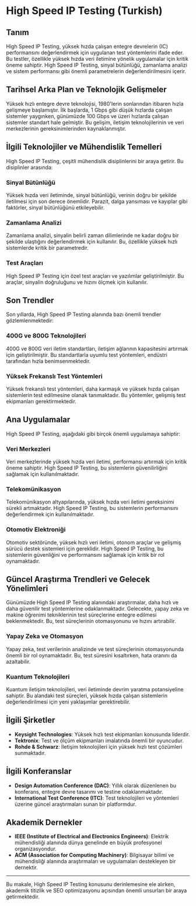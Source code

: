 # High Speed IP Testing (Turkish)

## Tanım
High Speed IP Testing, yüksek hızda çalışan entegre devrelerin (IC) performansını değerlendirmek için uygulanan test yöntemlerini ifade eder. Bu testler, özellikle yüksek hızda veri iletimine yönelik uygulamalar için kritik öneme sahiptir. High Speed IP Testing, sinyal bütünlüğü, zamanlama analizi ve sistem performansı gibi önemli parametrelerin değerlendirilmesini içerir.

## Tarihsel Arka Plan ve Teknolojik Gelişmeler
Yüksek hızlı entegre devre teknolojisi, 1980'lerin sonlarından itibaren hızla gelişmeye başlamıştır. İlk başlarda, 1 Gbps gibi düşük hızlarda çalışan sistemler yaygınken, günümüzde 100 Gbps ve üzeri hızlarda çalışan sistemler standart hale gelmiştir. Bu gelişim, iletişim teknolojilerinin ve veri merkezlerinin gereksinimlerinden kaynaklanmıştır.

## İlgili Teknolojiler ve Mühendislik Temelleri
High Speed IP Testing, çeşitli mühendislik disiplinlerini bir araya getirir. Bu disiplinler arasında:

### Sinyal Bütünlüğü
Yüksek hızda veri iletiminde, sinyal bütünlüğü, verinin doğru bir şekilde iletilmesi için son derece önemlidir. Parazit, dalga yansıması ve kayıplar gibi faktörler, sinyal bütünlüğünü etkileyebilir.

### Zamanlama Analizi
Zamanlama analizi, sinyalin belirli zaman dilimlerinde ne kadar doğru bir şekilde ulaştığını değerlendirmek için kullanılır. Bu, özellikle yüksek hızlı sistemlerde kritik bir parametredir.

### Test Araçları
High Speed IP Testing için özel test araçları ve yazılımlar geliştirilmiştir. Bu araçlar, sinyalin doğruluğunu ve hızını ölçmek için kullanılır.

## Son Trendler
Son yıllarda, High Speed IP Testing alanında bazı önemli trendler gözlemlenmektedir:

### 400G ve 800G Teknolojileri
400G ve 800G veri iletim standartları, iletişim ağlarının kapasitesini artırmak için geliştirilmiştir. Bu standartlarla uyumlu test yöntemleri, endüstri tarafından hızla benimsenmektedir.

### Yüksek Frekanslı Test Yöntemleri
Yüksek frekanslı test yöntemleri, daha karmaşık ve yüksek hızda çalışan sistemlerin test edilmesine olanak tanımaktadır. Bu yöntemler, gelişmiş test ekipmanları gerektirmektedir.

## Ana Uygulamalar
High Speed IP Testing, aşağıdaki gibi birçok önemli uygulamaya sahiptir:

### Veri Merkezleri
Veri merkezlerinde yüksek hızda veri iletimi, performansı artırmak için kritik öneme sahiptir. High Speed IP Testing, bu sistemlerin güvenilirliğini sağlamak için kullanılmaktadır.

### Telekomünikasyon
Telekomünikasyon altyapılarında, yüksek hızda veri iletimi gereksinimi sürekli artmaktadır. High Speed IP Testing, bu sistemlerin performansını değerlendirmek için kullanılmaktadır.

### Otomotiv Elektroniği
Otomotiv sektöründe, yüksek hızlı veri iletimi, otonom araçlar ve gelişmiş sürücü destek sistemleri için gereklidir. High Speed IP Testing, bu sistemlerin güvenliğini ve performansını sağlamak için kritik bir rol oynamaktadır.

## Güncel Araştırma Trendleri ve Gelecek Yönelimleri
Günümüzde High Speed IP Testing alanındaki araştırmalar, daha hızlı ve daha güvenilir test yöntemlerine odaklanmaktadır. Gelecekte, yapay zeka ve makine öğrenimi tekniklerinin test süreçlerine entegre edilmesi beklenmektedir. Bu, test süreçlerinin otomasyonunu ve hızını artırabilir.

### Yapay Zeka ve Otomasyon
Yapay zeka, test verilerinin analizinde ve test süreçlerinin otomasyonunda önemli bir rol oynamaktadır. Bu, test süresini kısaltırken, hata oranını da azaltabilir.

### Kuantum Teknolojileri
Kuantum iletişim teknolojileri, veri iletiminde devrim yaratma potansiyeline sahiptir. Bu alandaki test süreçleri, yüksek hızda çalışan sistemlerin değerlendirilmesi için yeni yaklaşımlar gerektirebilir.

## İlgili Şirketler
- **Keysight Technologies**: Yüksek hızlı test ekipmanları konusunda liderdir.
- **Tektronix**: Test ve ölçüm ekipmanları imalatında önemli bir oyuncudur.
- **Rohde & Schwarz**: İletişim teknolojileri için yüksek hızlı test çözümleri sunmaktadır.

## İlgili Konferanslar
- **Design Automation Conference (DAC)**: Yıllık olarak düzenlenen bu konferans, entegre devre tasarımı ve testine odaklanmaktadır.
- **International Test Conference (ITC)**: Test teknolojileri ve yöntemleri üzerine güncel araştırmaları sunan bir platformdur.

## Akademik Dernekler
- **IEEE (Institute of Electrical and Electronics Engineers)**: Elektrik mühendisliği alanında dünya genelinde en büyük profesyonel organizasyondur.
- **ACM (Association for Computing Machinery)**: Bilgisayar bilimi ve mühendisliği alanında araştırmaları ve uygulamaları destekleyen bir dernektir.

--- 

Bu makale, High Speed IP Testing konusunu derinlemesine ele alırken, akademik titizlik ve SEO optimizasyonu açısından önemli unsurları bir araya getirmektedir.